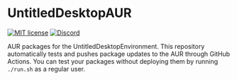 # UntitledDesktopAUR

[![MIT license](https://img.shields.io/badge/License-MIT-blue.svg)](https://lbesson.mit-license.org/)
[![Discord](https://img.shields.io/discord/717037253292982315.svg?label=&logo=discord&logoColor=ffffff&color=7389D8&labelColor=6A7EC2)](https://discord.gg/4wgH8ZE)

AUR packages for the UntitledDesktopEnvironment. This repository automatically tests and pushes package updates to the AUR through GitHub Actions. You can test your packages without
deploying them by running `./run.sh` as a regular user.
